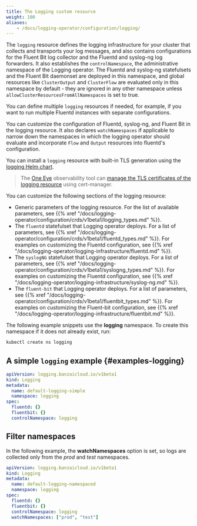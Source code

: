 ```yaml
---
title: The Logging custom resource
weight: 100
aliases:
    - /docs/logging-operator/configuration/logging/
---
```


The `logging` resource defines the logging infrastructure for your cluster that collects and transports your log messages, and also contains configurations for the Fluent Bit log collector and the Fluentd and syslog-ng log forwarders. It also establishes the `controlNamespace`, the administrative namespace of the Logging operator. The Fluentd and syslog-ng statefulsets and the Fluent Bit daemonset are deployed in this namespace, and global resources like `ClusterOutput` and `ClusterFlow` are evaluated only in this namespace by default - they are ignored in any other namespace unless `allowClusterResourcesFromAllNamespaces` is set to true.

You can define multiple `logging` resources if needed, for example, if you want to run multiple Fluentd instances with separate configurations.

You can customize the configuration of Fluentd, syslog-ng, and Fluent Bit in the logging resource. It also declares `watchNamespaces` if applicable to narrow down the namespaces in which the logging operator should evaluate and incorporate `Flow` and `Output` resources into fluentd's configuration.

You can install a `logging` resource with built-in TLS generation using the [logging Helm chart](https://github.com/banzaicloud/logging-operator/tree/master/charts/logging-operator-logging).

> The [One Eye](https://banzaicloud.com/products/one-eye/) observability tool can [manage the TLS certificates of the logging resource](/docs/tls/) using cert-manager.

You can customize the following sections of the logging resource:

- Generic parameters of the logging resource. For the list of available parameters, see {{% xref "/docs/logging-operator/configuration/crds/v1beta1/logging_types.md" %}}.
- The `fluentd` statefulset that Logging operator deploys. For a list of parameters, see {{% xref "/docs/logging-operator/configuration/crds/v1beta1/fluentd_types.md" %}}. For examples on customizing the Fluentd configuration, see {{% xref "/docs/logging-operator/logging-infrastructure/fluentd.md" %}}.
- The `syslogNG` statefulset that Logging operator deploys. For a list of parameters, see {{% xref "/docs/logging-operator/configuration/crds/v1beta1/syslogng_types.md" %}}. For examples on customizing the Fluentd configuration, see {{% xref "/docs/logging-operator/logging-infrastructure/syslog-ng.md" %}}.
- The `fluent-bit` that Logging operator deploys. For a list of parameters, see {{% xref "/docs/logging-operator/configuration/crds/v1beta1/fluentbit_types.md" %}}. For examples on customizing the Fluent-bit configuration, see {{% xref "/docs/logging-operator/logging-infrastructure/fluentbit.md" %}}.

The following example snippets use the **logging** namespace. To create this namespace if it does not already exist, run:

```bash
kubectl create ns logging
```

## A simple `logging` example {#examples-logging}

```yaml
apiVersion: logging.banzaicloud.io/v1beta1
kind: Logging
metadata:
  name: default-logging-simple
  namespace: logging
spec:
  fluentd: {}
  fluentbit: {}
  controlNamespace: logging
```

## Filter namespaces

In the following example, the **watchNamespaces** option is set, so logs are collected only from the *prod* and *test* namespaces.

```yaml
apiVersion: logging.banzaicloud.io/v1beta1
kind: Logging
metadata:
  name: default-logging-namespaced
  namespace: logging
spec:
  fluentd: {}
  fluentbit: {}
  controlNamespace: logging
  watchNamespaces: ["prod", "test"]
```
